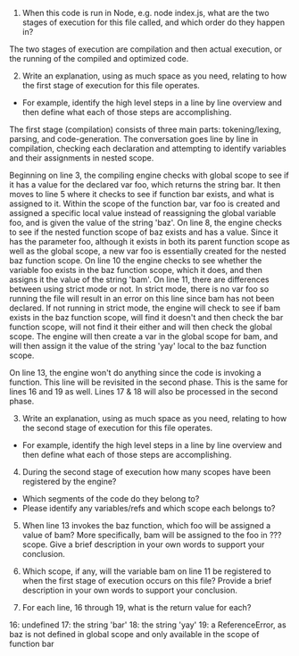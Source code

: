 1. When this code is run in Node, e.g. node index.js, what are the two stages of execution for this file called, and which order do they happen in?

The two stages of execution are compilation and then actual execution, or the running of the compiled and optimized code.

2. Write an explanation, using as much space as you need, relating to how the first stage of execution for this file operates.
  * For example, identify the high level steps in a line by line overview and then define what each of those steps are accomplishing.

The first stage (compilation) consists of three main parts: tokening/lexing, parsing, and code-generation. The conversation goes line by line in compilation, checking each declaration and attempting to identify variables and their assignments in nested scope. 

Beginning on line 3, the compiling engine checks with global scope to see if it has a value for the declared var foo, which returns the string bar. It then moves to line 5 where it checks to see if function bar exists, and what is assigned to it. Within the scope of the function bar, var foo is created and assigned a specific local value instead of reassigning the global variable foo, and is given the value of the string 'baz'. On line 8, the engine checks to see if the nested function scope of baz exists and has a value. Since it has the parameter foo, although it exists in both its parent function scope as well as the global scope, a new var foo is essentially created for the nested baz function scope. On line 10 the engine checks to see whether the variable foo exists in the baz function scope, which it does, and then assigns it the value of the string 'bam'. On line 11, there are differences between using strict mode or not. In strict mode, there is no var foo so running the file will result in an error on this line since bam has not been declared. If not running in strict mode, the engine will check to see if bam exists in the baz function scope, will find it doesn't and then check the bar function scope, will not find it their either and will then check the global scope. The engine will then create a var in the global scope for bam, and will then assign it the value of the string 'yay' local to the baz function scope.

On line 13, the engine won't do anything since the code is invoking a function. This line will be revisited in the second phase. This is the same for lines 16 and 19 as well.
Lines 17 & 18 will also be processed in the second phase.

3. Write an explanation, using as much space as you need, relating to how the second stage of execution for this file operates.
  * For example, identify the high level steps in a line by line overview and then define what each of those steps are accomplishing.



4. During the second stage of execution how many scopes have been registered by the engine?
  * Which segments of the code do they belong to?
  * Please identify any variables/refs and which scope each belongs to?

5. When line 13 invokes the baz function, which foo will be assigned a value of bam? More specifically, bam will be assigned to the foo in ??? scope. Give a brief description in your own words to support your conclusion.



6. Which scope, if any, will the variable bam on line 11 be registered to when the first stage of execution occurs on this file? Provide a brief description in your own words to support your conclusion.

7. For each line, 16 through 19, what is the return value for each?

16: undefined
17: the string 'bar'
18: the string 'yay'
19: a ReferenceError, as baz is not defined in global scope and only available in the scope of function bar